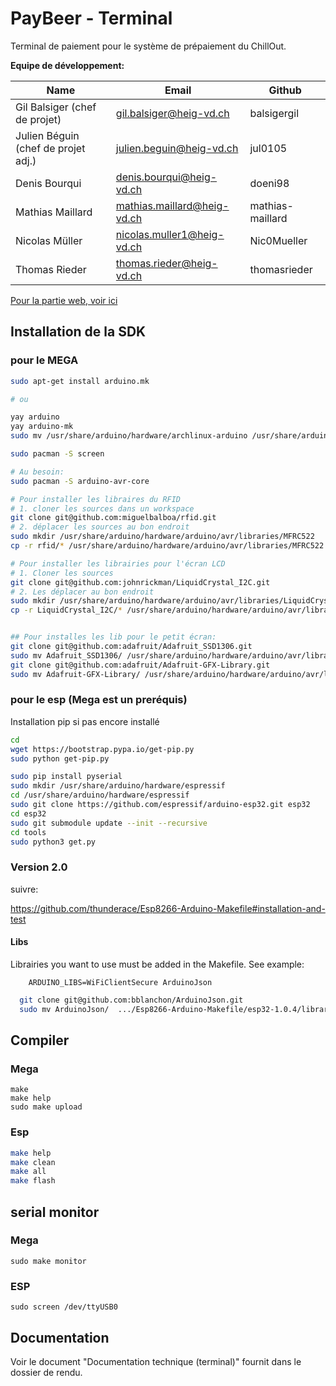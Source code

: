 # PayBeer - Terminal

Terminal de paiement pour le système de prépaiement du ChillOut.



**Equipe de développement:**

| Name                                 | Email                        | Github            |
|--------------------------------------|------------------------------|-------------------|
| Gil Balsiger (chef de projet)        | gil.balsiger@heig-vd.ch      | balsigergil       |
| Julien Béguin (chef de projet adj.)  | julien.beguin@heig-vd.ch     | jul0105           |
| Denis Bourqui                        | denis.bourqui@heig-vd.ch     | doeni98           |
| Mathias Maillard                     | mathias.maillard@heig-vd.ch  | mathias-maillard  |
| Nicolas Müller                       | nicolas.muller1@heig-vd.ch   | Nic0Mueller       |
| Thomas Rieder                        | thomas.rieder@heig-vd.ch     | thomasrieder      |

[Pour la partie web, voir ici](https://github.com/HEIGVD-PRO-A-10/PayBeer)

## Installation de la SDK
### pour le MEGA
```Bash
sudo apt-get install arduino.mk

# ou 

yay arduino
yay arduino-mk
sudo mv /usr/share/arduino/hardware/archlinux-arduino /usr/share/arduino/hardware/arduino

sudo pacman -S screen

# Au besoin:
sudo pacman -S arduino-avr-core

# Pour installer les libraires du RFID
# 1. cloner les sources dans un workspace
git clone git@github.com:miguelbalboa/rfid.git
# 2. déplacer les sources au bon endroit
sudo mkdir /usr/share/arduino/hardware/arduino/avr/libraries/MFRC522
cp -r rfid/* /usr/share/arduino/hardware/arduino/avr/libraries/MFRC522

# Pour installer les librairies pour l'écran LCD
# 1. Cloner les sources
git clone git@github.com:johnrickman/LiquidCrystal_I2C.git
# 2. Les déplacer au bon endroit
sudo mkdir /usr/share/arduino/hardware/arduino/avr/libraries/LiquidCrystal_I2C
cp -r LiquidCrystal_I2C/* /usr/share/arduino/hardware/arduino/avr/libraries/LiquidCrystal_I2C


## Pour installes les lib pour le petit écran:
git clone git@github.com:adafruit/Adafruit_SSD1306.git
sudo mv Adafruit_SSD1306/ /usr/share/arduino/hardware/arduino/avr/libraries/
git clone git@github.com:adafruit/Adafruit-GFX-Library.git
sudo mv Adafruit-GFX-Library/ /usr/share/arduino/hardware/arduino/avr/libraries/Adafruit_GFX

```
### pour le esp (Mega est un preréquis)
Installation pip si pas encore installé
```Bash
cd
wget https://bootstrap.pypa.io/get-pip.py
sudo python get-pip.py
```

```Bash
sudo pip install pyserial
sudo mkdir /usr/share/arduino/hardware/espressif
cd /usr/share/arduino/hardware/espressif
sudo git clone https://github.com/espressif/arduino-esp32.git esp32
cd esp32
sudo git submodule update --init --recursive
cd tools
sudo python3 get.py
```

### Version 2.0

suivre:

https://github.com/thunderace/Esp8266-Arduino-Makefile#installation-and-test

#### Libs

Librairies you want to use must be added in the Makefile. See example:

```
    ARDUINO_LIBS=WiFiClientSecure ArduinoJson
```

```Bash
  git clone git@github.com:bblanchon/ArduinoJson.git
  sudo mv ArduinoJson/  .../Esp8266-Arduino-Makefile/esp32-1.0.4/libraries/
```

## Compiler

### Mega
```
make
make help
sudo make upload
```

### Esp
```Bash
make help
make clean
make all
make flash
```

## serial monitor

### Mega

```
sudo make monitor
```



### ESP

```
sudo screen /dev/ttyUSB0
```

## Documentation

Voir le document "Documentation technique (terminal)" fournit dans le dossier de rendu. 
